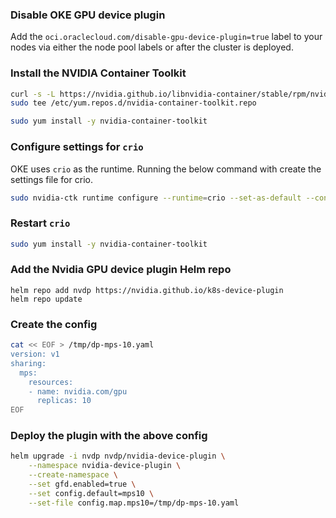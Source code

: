 ### Disable OKE GPU device plugin
Add the `oci.oraclecloud.com/disable-gpu-device-plugin=true` label to your nodes via either the node pool labels or after the cluster is deployed.

### Install the NVIDIA Container Toolkit
```sh
curl -s -L https://nvidia.github.io/libnvidia-container/stable/rpm/nvidia-container-toolkit.repo | \
sudo tee /etc/yum.repos.d/nvidia-container-toolkit.repo

sudo yum install -y nvidia-container-toolkit
```

### Configure settings for `crio`
OKE uses `crio` as the runtime. Running the below command with create the settings file for crio.

```sh
sudo nvidia-ctk runtime configure --runtime=crio --set-as-default --config=/etc/crio/crio.conf.d/99-nvidia.conf
```

### Restart `crio`
```sh
sudo yum install -y nvidia-container-toolkit
```

### Add the Nvidia GPU device plugin Helm repo
```
helm repo add nvdp https://nvidia.github.io/k8s-device-plugin
helm repo update
```

### Create the config
```sh
cat << EOF > /tmp/dp-mps-10.yaml
version: v1
sharing:
  mps:
    resources:
    - name: nvidia.com/gpu
      replicas: 10
EOF
```

### Deploy the plugin with the above config
```sh
helm upgrade -i nvdp nvdp/nvidia-device-plugin \
    --namespace nvidia-device-plugin \
    --create-namespace \
    --set gfd.enabled=true \
    --set config.default=mps10 \
    --set-file config.map.mps10=/tmp/dp-mps-10.yaml
```
